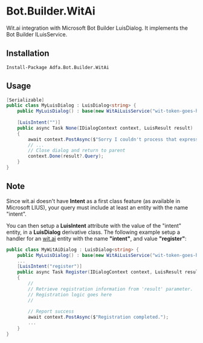 # Bot.Builder.WitAi
Wit.ai integration with Microsoft Bot Builder LuisDialog.  It implements the Bot Builder ILuisService.

## Installation
```
Install-Package Adfa.Bot.Builder.WitAi
```

## Usage

```c#
[Serializable]
public class MyLuisDialog : LuisDialog<string> {
    public MyLuisDialog() : base(new WitAiLuisService("wit-token-goes-here")) { }
    
    [LuisIntent("")]
    public async Task None(IDialogContext context, LuisResult result)
    {
        await context.PostAsync($"Sorry I couldn't process that expression.");
        // ...
        // Close dialog and return to parent
        context.Done(result?.Query);
    }
}
```

## Note

Since wit.ai doesn't have **Intent** as a first class feature (as available in Microsoft LIUS), your query must include at least an entity with the name "intent".  

You can then setup a **LuisIntent** attribute with the value of the "intent" entity, in a **LuisDialog** derivative class.  The following example setup a handler for an [wit.ai](http://wit.ai) entity with the name **"intent"**, and value **"register"**:

```c#
public class MyWitAiDialog : LuisDialog<string> {
    public MyLuisDialog() : base(new WitAiLuisService("wit-token-goes-here")) { }
    ...
    [LuisIntent("register")]
    public async Task Register(IDialogContext context, LuisResult result)
    {
        //
        // Retrieve registration information from 'result' parameter.
        // Registration logic goes here
        //
        
        // Report success
        await context.PostAsync($"Registration completed.");
        ...
    }
}
```
